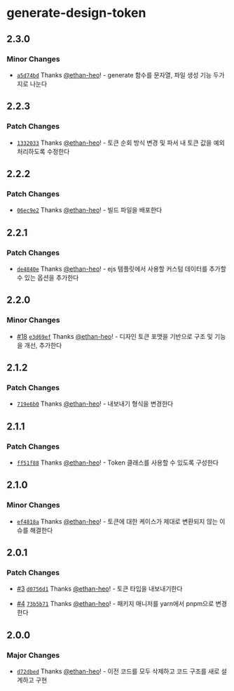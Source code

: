 # generate-design-token

## 2.3.0

### Minor Changes

- [`a5d74bd`](https://github.com/ethan-heo/generate-design-token/commit/a5d74bd0e66853f0f20a2d7ff95f87e95a8ec1ff) Thanks [@ethan-heo](https://github.com/ethan-heo)! - generate 함수를 문자열, 파일 생성 기능 두가지로 나눈다

## 2.2.3

### Patch Changes

- [`1332033`](https://github.com/ethan-heo/generate-design-token/commit/13320337e49587fb57065964f39d430e53ea397f) Thanks [@ethan-heo](https://github.com/ethan-heo)! - 토큰 순회 방식 변경 및 파서 내 토큰 값을 예외처리하도록 수정한다

## 2.2.2

### Patch Changes

- [`06ec9e2`](https://github.com/ethan-heo/generate-design-token/commit/06ec9e2c2e2c5ba3c6e3b2289abd66bfb7ddbe15) Thanks [@ethan-heo](https://github.com/ethan-heo)! - 빌드 파일을 배포한다

## 2.2.1

### Patch Changes

- [`de4840e`](https://github.com/ethan-heo/generate-design-token/commit/de4840e6d08f424bfe27c5e16b8f43c7f2f76de6) Thanks [@ethan-heo](https://github.com/ethan-heo)! - ejs 템플릿에서 사용할 커스텀 데이터를 추가할 수 있는 옵션을 추가한다

## 2.2.0

### Minor Changes

- [#18](https://github.com/ethan-heo/generate-design-token/pull/18) [`e3d69ef`](https://github.com/ethan-heo/generate-design-token/commit/e3d69ef2658913153c1f81f06911a8710c619262) Thanks [@ethan-heo](https://github.com/ethan-heo)! - 디자인 토큰 포맷을 기반으로 구조 및 기능을 개선, 추가한다

## 2.1.2

### Patch Changes

- [`719e6b0`](https://github.com/ethan-heo/generate-design-token/commit/719e6b0e049c6eee4e00e9a1314201ddafa5edce) Thanks [@ethan-heo](https://github.com/ethan-heo)! - 내보내기 형식을 변경한다

## 2.1.1

### Patch Changes

- [`ff51f88`](https://github.com/ethan-heo/generate-design-token/commit/ff51f884b0cc45ca1d155515be96534a16c18b40) Thanks [@ethan-heo](https://github.com/ethan-heo)! - Token 클래스를 사용할 수 있도록 구성한다

## 2.1.0

### Minor Changes

- [`ef4818a`](https://github.com/ethan-heo/generate-design-token/commit/ef4818a6dcf1a6c58f1101a211e6d582ab59c9c4) Thanks [@ethan-heo](https://github.com/ethan-heo)! - 토큰에 대한 케이스가 제대로 변환되지 않는 이슈를 해결한다

## 2.0.1

### Patch Changes

- [#3](https://github.com/ethan-heo/generate-design-token/pull/3) [`d0756d1`](https://github.com/ethan-heo/generate-design-token/commit/d0756d1eb0cf22415961dbb2544dd282b39ed009) Thanks [@ethan-heo](https://github.com/ethan-heo)! - 토큰 타입을 내보내기한다

- [#4](https://github.com/ethan-heo/generate-design-token/pull/4) [`73b5b71`](https://github.com/ethan-heo/generate-design-token/commit/73b5b7166681261a1cb83d01d90dc1c6ea1847cb) Thanks [@ethan-heo](https://github.com/ethan-heo)! - 패키지 매니저를 yarn에서 pnpm으로 변경한다

## 2.0.0

### Major Changes

- [`d72dbed`](https://github.com/ethan-heo/generate-design-token/commit/d72dbed41b10080c5d4f0b8bc821e916d83f09cd) Thanks [@ethan-heo](https://github.com/ethan-heo)! - 이전 코드를 모두 삭제하고 코드 구조를 새로 설계하고 구현
